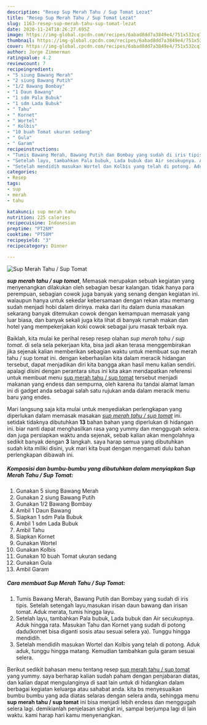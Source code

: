 ```yaml
---
description: "Resep Sup Merah Tahu / Sup Tomat Lezat"
title: "Resep Sup Merah Tahu / Sup Tomat Lezat"
slug: 1163-resep-sup-merah-tahu-sup-tomat-lezat
date: 2020-11-24T18:26:27.695Z
image: https://img-global.cpcdn.com/recipes/6abad8dd7a3849e4/751x532cq70/sup-merah-tahu-sup-tomat-foto-resep-utama.jpg
thumbnail: https://img-global.cpcdn.com/recipes/6abad8dd7a3849e4/751x532cq70/sup-merah-tahu-sup-tomat-foto-resep-utama.jpg
cover: https://img-global.cpcdn.com/recipes/6abad8dd7a3849e4/751x532cq70/sup-merah-tahu-sup-tomat-foto-resep-utama.jpg
author: Jorge Zimmerman
ratingvalue: 4.2
reviewcount: 7
recipeingredient:
- "5 siung Bawang Merah"
- "2 siung Bawang Putih"
- "1/2 Bawang Bombay"
- "1 Daun Bawang"
- "1 sdm Pala Bubuk"
- "1 sdm Lada Bubuk"
- " Tahu"
- " Kornet"
- " Wortel"
- " Kolbis"
- "10 buah Tomat ukuran sedang"
- " Gula"
- " Garam"
recipeinstructions:
- "Tumis Bawang Merah, Bawang Putih dan Bombay yang sudah di iris tipis. Setelah setengah layu,masukan irisan daun bawang dan irisan tomat. Aduk merata, tumis hingga layu."
- "Setelah layu, tambahkan Pala bubuk, Lada bubuk dan Air secukupnya. Aduk hingga rata. Masukan Tahu dan Kornet yang sudah di potong dadu(kornet bisa diganti sosis atau sesuai selera ya). Tunggu hingga mendidih."
- "Setelah mendidih masukan Wortel dan Kolbis yang telah di potong. Aduk aduk, tunggu hingga matang. Kemudian tambahkan gula garam sesuai selera."
categories:
- Resep
tags:
- sup
- merah
- tahu

katakunci: sup merah tahu 
nutrition: 225 calories
recipecuisine: Indonesian
preptime: "PT26M"
cooktime: "PT58M"
recipeyield: "3"
recipecategory: Dinner

---
```



![Sup Merah Tahu / Sup Tomat](https://img-global.cpcdn.com/recipes/6abad8dd7a3849e4/751x532cq70/sup-merah-tahu-sup-tomat-foto-resep-utama.jpg)

<b><i>sup merah tahu / sup tomat</i></b>, Memasak merupakan sebuah kegiatan yang menyenangkan dilakukan oleh sebagian besar kalangan. tidak hanya para perempuan, sebagian cowok juga banyak yang senang dengan kegiatan ini. walaupun hanya untuk sekedar kebersamaan dengan rekan atau memang sudah menjadi hobi dalam dirinya. maka dari itu dalam dunia masakan sekarang banyak ditemukan cowok dengan kemampuan memasak yang luar biasa, dan banyak sekali juga kita lihat di banyak rumah makan dan hotel yang mempekerjakan koki cowok sebagai juru masak terbaik nya.

Baiklah, kita mulai ke perihal resep resep olahan <i>sup merah tahu / sup tomat</i>. di sela sela pekerjaan kita, bisa jadi akan terasa menggembirakan jika sejenak kalian memberikan sebagian waktu untuk membuat sup merah tahu / sup tomat ini. dengan keberhasilan kita dalam meracik hidangan tersebut, dapat menjadikan diri kita bangga akan hasil menu kalian sendiri. apalagi disini dengan perantara situs ini kita akan mendapatkan referensi untuk membuat menu <u>sup merah tahu / sup tomat</u> tersebut menjadi makanan yang endess dan sempurna, oleh karena itu tandai alamat laman ini di gadget anda sebagai salah satu rujukan anda dalam meracik menu baru yang endes.




Mari langsung saja kita mulai untuk menyediakan perlengkapan yang diperlukan dalam memasak masakan <u><i>sup merah tahu / sup tomat</i></u> ini. setidak tidaknya dibutuhkan <b>13</b> bahan bahan yang diperlukan di hidangan ini. biar nanti dapat menghasilkan rasa yang yummy dan menggugah selera. dan juga persiapkan waktu anda sejenak, sebab kalian akan mengolahnya sedikit banyak dengan <b>3</b> langkah. saya harap semua yang dibutuhkan sudah kita miliki disini, yuk mari kita buat dengan mengamati dulu bahan perlengkapan dibawah ini.

<!--inarticleads1-->

##### Komposisi dan bumbu-bumbu yang dibutuhkan dalam menyiapkan Sup Merah Tahu / Sup Tomat:

1. Gunakan 5 siung Bawang Merah
1. Gunakan 2 siung Bawang Putih
1. Gunakan 1/2 Bawang Bombay
1. Ambil 1 Daun Bawang
1. Siapkan 1 sdm Pala Bubuk
1. Ambil 1 sdm Lada Bubuk
1. Ambil  Tahu
1. Siapkan  Kornet
1. Gunakan  Wortel
1. Gunakan  Kolbis
1. Gunakan 10 buah Tomat ukuran sedang
1. Gunakan  Gula
1. Ambil  Garam




<!--inarticleads2-->

##### Cara membuat Sup Merah Tahu / Sup Tomat:

1. Tumis Bawang Merah, Bawang Putih dan Bombay yang sudah di iris tipis. Setelah setengah layu,masukan irisan daun bawang dan irisan tomat. Aduk merata, tumis hingga layu.
1. Setelah layu, tambahkan Pala bubuk, Lada bubuk dan Air secukupnya. Aduk hingga rata. Masukan Tahu dan Kornet yang sudah di potong dadu(kornet bisa diganti sosis atau sesuai selera ya). Tunggu hingga mendidih.
1. Setelah mendidih masukan Wortel dan Kolbis yang telah di potong. Aduk aduk, tunggu hingga matang. Kemudian tambahkan gula garam sesuai selera.




Berikut sedikit bahasan menu tentang resep <u>sup merah tahu / sup tomat</u> yang yummy. saya berharap kalian sudah paham dengan penjabaran diatas, dan kalian dapat mengulanginya di saat lain untuk di hidangkan dalam berbagai kegiatan keluarga atau sahabat anda. kita bs menyesuaikan bumbu bumbu yang ada diatas selaras dengan selera anda, sehingga menu <b>sup merah tahu / sup tomat</b> ini bisa menjadi lebih endess dan menggugah selera lagi. demikianlah penjelasan singkat ini, sampai berjumpa lagi di lain waktu. kami harap hari kamu menyenangkan.
